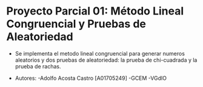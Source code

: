 # Proyecto Parcial 01: Método Lineal Congruencial y Pruebas de Aleatoriedad

- Se implementa el metodo lineal congruencial para generar numeros aleatorios y dos pruebas de aleatoriedad: la prueba de chi-cuadrada y la prueba de rachas.

- Autores:
    -Adolfo Acosta Castro [A01705249]
    -GCEM
    -VGdlO